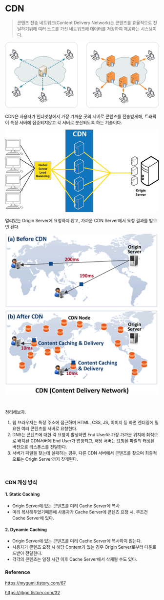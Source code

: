 # CDN

> 콘텐츠 전송 네트워크(Content Delivery Network)는 콘텐츠를 효율적으로 전달하기위해 여러 노드를 가진 네트워크에 데이터를 저장하여 제공하는 시스템이다.



![cdn1](../pic/cdn1.png)

CDN은 사용자가 인터넷상에서 가장 가까운 곳의 서버로 콘텐츠를 전송받게해, 트래픽이 특정 서버에 집중되지않고 각 서버로 분산되도록 하는 기술이다.

![cdn2](../pic/cdn2.png)

멀리있는 Origin Server에 요청하지 않고, 가까운 CDN Server에서 요청 결과를 받으면 된다.

![cdn3](../pic/cdn3.png)

<br>

정리해보자.

1. 웹 브라우저는 특정 주소에 접근하며 HTML, CSS, JS, 이미지 등 화면 렌더링에 필요한 여러 콘텐츠를 서버로 요청한다.
2. DNS는 콘텐츠에 대한 각 요청이 발생하면 End User와 가장 가까운 위치에 최적으로 배치된 CDN서버에 End User가 맵핑되고, 해당 서버는 요청된 파일의 캐싱된 버전으로 리스폰스를 전달한다.
3. 서버가 파일을 찾는데 실패하는 경우, 다른 CDN 서버에서 콘텐츠를 찾으며 최종적으로는 Origin Server까지 찾게된다.

<br>

### CDN 캐싱 방식

#### 1. Static Caching

- Origin Server에 있는 콘텐츠를 미리 Cache Server에 복사
- 미리 복사해두었기때문에 사용자가 Cache Server에 콘텐츠 요청 시, 무조건 Cache Server에 있다.

#### 2. Dynamic Caching

- Origin Server에 있는 콘텐츠를 미리 Cache Server에 복사하지 않는다.
- 사용자가 콘텐츠 요청 시 해당 Content가 없는 경우 Origin Server로부터 다운로드받아 전달한다.
- 각각의 콘텐츠는 일정 시간 이후 Cache Server에서 삭제될 수도 있다.



### Reference

https://mygumi.tistory.com/67

https://ijbgo.tistory.com/32